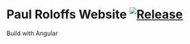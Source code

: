 # Paul Roloffs Website [![Release](https://github.com/JohannesBauer97/paul-roloff/actions/workflows/release.yml/badge.svg?branch=main)](https://github.com/JohannesBauer97/paul-roloff/actions/workflows/release.yml)

Build with Angular
